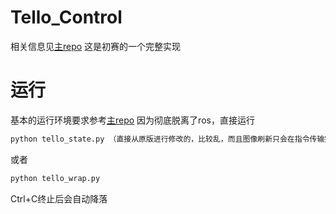 # Tello_Control
相关信息见[主repo](https://github.com/zoeyuchao/tello_control/)
这是初赛的一个完整实现

# 运行
基本的运行环境要求参考[主repo](https://github.com/zoeyuchao/tello_control/)
因为彻底脱离了ros，直接运行
```cmd
python tello_state.py （直接从原版进行修改的，比较乱，而且图像刷新只会在指令传输完成后进行，但是基础功能已经完善了）
```
或者
```cmd
python tello_wrap.py
```
Ctrl+C终止后会自动降落





